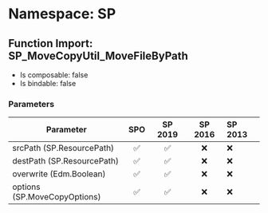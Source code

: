 # Namespace: SP

## Function Import: SP_MoveCopyUtil_MoveFileByPath

- Is composable: false
- Is bindable: false

### Parameters

Parameter | SPO | SP 2019 | SP 2016 | SP 2013
----------|:---:|:-------:|:-------:|:-------
srcPath (SP.ResourcePath) | ✅ | ✅ | ❌ | ❌
destPath (SP.ResourcePath) | ✅ | ✅ | ❌ | ❌
overwrite (Edm.Boolean) | ✅ | ✅ | ❌ | ❌
options (SP.MoveCopyOptions) | ✅ | ✅ | ❌ | ❌
